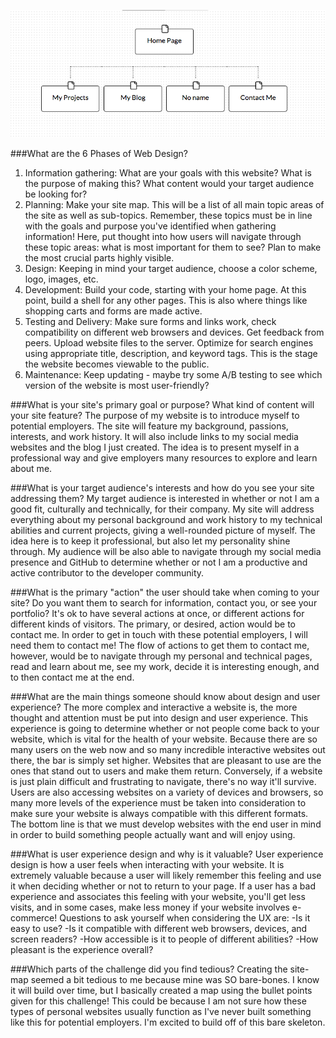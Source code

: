 ![Alt text](site-map.png)

###What are the 6 Phases of Web Design?
1. Information gathering: What are your goals with this website? What is the purpose of making this? What content would your target audience be looking for?
2. Planning: Make your site map. This will be a list of all main topic areas of the site as well as sub-topics. Remember, these topics must be in line with the goals and purpose you've identified when gathering information! Here, put thought into how users will navigate through these topic areas: what is most important for them to see? Plan to make the most crucial parts highly visible.
3. Design: Keeping in mind your target audience, choose a color scheme, logo, images, etc.
4. Development: Build your code, starting with your home page. At this point, build a shell for any other pages. This is also where things like shopping carts and forms are made active.
5. Testing and Delivery: Make sure forms and links work, check compatibility on different web browsers and devices. Get feedback from peers. Upload website files to the server. Optimize for search engines using appropriate title, description, and keyword tags. This is the stage the website becomes viewable to the public.
6. Maintenance: Keep updating - maybe try some A/B testing to see which version of the website is most user-friendly?

###What is your site's primary goal or purpose? What kind of content will your site feature?
The purpose of my website is to introduce myself to potential employers. The site will feature my background, passions, interests, and work history. It will also include links to my social media websites and the blog I just created. The idea is to present myself in a professional way and give employers many resources to explore and learn about me.

###What is your target audience's interests and how do you see your site addressing them?
My target audience is interested in whether or not I am a good fit, culturally and technically, for their company. My site will address everything about my personal background and work history to my technical abilities and current projects, giving a well-rounded picture of myself. The idea here is to keep it professional, but also let my personality shine through. My audience will be also able to navigate through my social media presence and GitHub to determine whether or not I am a productive and active contributor to the developer community.

###What is the primary "action" the user should take when coming to your site? Do you want them to search for information, contact you, or see your portfolio? It's ok to have several actions at once, or different actions for different kinds of visitors.
The primary, or desired, action would be to contact me. In order to get in touch with these potential employers, I will need them to contact me! The flow of actions to get them to contact me, however, would be to navigate through my personal and technical pages, read and learn about me, see my work, decide it is interesting enough, and to then contact me at the end.

###What are the main things someone should know about design and user experience?
The more complex and interactive a website is, the more thought and attention must be put into design and user experience. This experience is going to determine whether or not people come back to your website, which is vital for the health of your website. Because there are so many users on the web now and so many incredible interactive websites out there, the bar is simply set higher. Websites that are pleasant to use are the ones that stand out to users and make them return. Conversely, if a website is just plain difficult and frustrating to navigate, there's no way it'll survive. Users are also accessing websites on a variety of devices and browsers, so many more levels of the experience must be taken into consideration to make sure your website is always compatible with this different formats. The bottom line is that we must develop websites with the end user in mind in order to build something people actually want and will enjoy using.

###What is user experience design and why is it valuable?
User experience design is how a user feels when interacting with your website. It is extremely valuable because a user will likely remember this feeling and use it when deciding whether or not to return to your page. If a user has a bad experience and associates this feeling with  your website, you'll get less visits, and in some cases, make less money if your website involves e-commerce! Questions to ask yourself when considering the UX are:
-Is it easy to use?
-Is it compatible with different web browsers, devices, and screen readers?
-How accessible is it to people of different abilities?
-How pleasant is the experience overall?

###Which parts of the challenge did you find tedious?
Creating the site-map seemed a bit tedious to me because mine was SO bare-bones. I know it will build over time, but I basically created a map using the bullet points given for this challenge! This could be because I am not sure how these types of personal websites usually function as I've never built something like this for potential employers. I'm excited to build off of this bare skeleton.